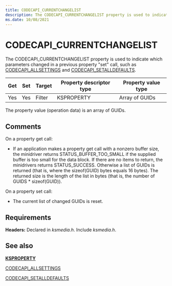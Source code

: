 ```yaml
---
title: CODECAPI_CURRENTCHANGELIST
description: The CODECAPI_CURRENTCHANGELIST property is used to indicate which parameters changed.
ms.date: 10/08/2021
---
```


# CODECAPI_CURRENTCHANGELIST

The CODECAPI_CURRENTCHANGELIST property is used to indicate which parameters changed in a previous property "set" call, such as [CODECAPI_ALLSETTINGS](codecapi-allsettings.md) and [CODECAPI_SETALLDEFAULTS](codecapi-setalldefaults.md).

| Get | Set | Target | Property descriptor type | Property value type |
|--|--|--|--|--|
| Yes | Yes | Filter | KSPROPERTY | Array of GUIDs |

The property value (operation data) is an array of GUIDs.

## Comments

On a property get call:

- If an application makes a property get call with a nonzero buffer size, the minidriver returns STATUS_BUFFER_TOO_SMALL if the supplied buffer is too small for the data block. If there are no items to return, the minidrivers returns STATUS_SUCCESS. Otherwise a list of GUIDs is returned (that is, where the sizeof(GUID) bytes equals 16 bytes). The returned size is the length of the list in bytes (that is, the number of GUIDS \* sizeof(GUID)).

On a property set call:

- The current list of changed GUIDs is reset.

## Requirements

**Headers:** Declared in *ksmedia.h*. Include *ksmedia.h*.

## See also

[**KSPROPERTY**](ksproperty-structure.md)

[CODECAPI_ALLSETTINGS](codecapi-allsettings.md)

[CODECAPI_SETALLDEFAULTS](codecapi-setalldefaults.md)
